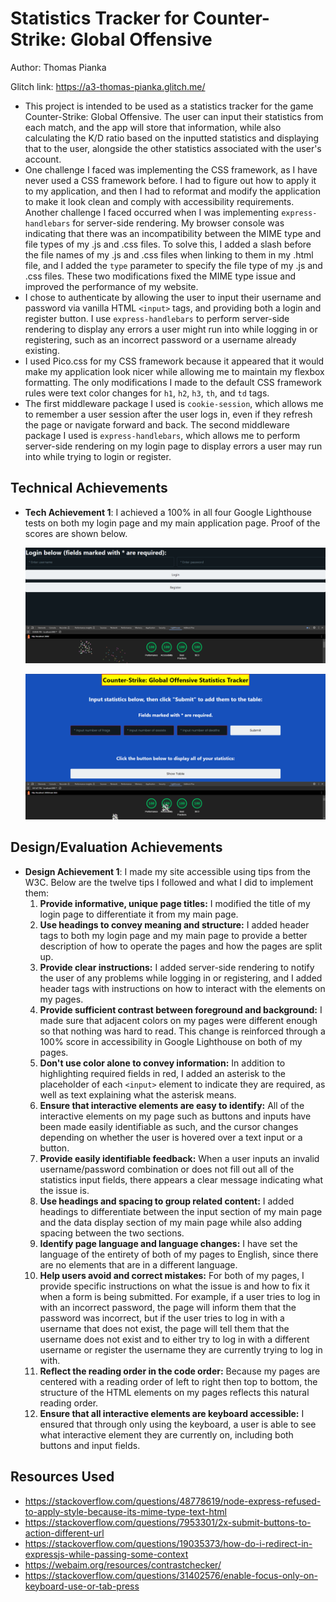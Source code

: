 # Statistics Tracker for Counter-Strike: Global Offensive
Author: Thomas Pianka

Glitch link: https://a3-thomas-pianka.glitch.me/

- This project is intended to be used as a statistics tracker for the game Counter-Strike: Global Offensive. The user can input their statistics from each match, and the app will store that information, while also calculating the K/D ratio based on the inputted statistics and displaying that to the user, alongside the other statistics associated with the user's account.
- One challenge I faced was implementing the CSS framework, as I have never used a CSS framework before. I had to figure out how to apply it to my application, and then I had to reformat and modify the application to make it look clean and comply with accessibility requirements. Another challenge I faced occurred when I was implementing `express-handlebars` for server-side rendering. My browser console was indicating that there was an incompatibility between the MIME type and file types of my .js and .css files. To solve this, I added a slash before the file names of my .js and .css files when linking to them in my .html file, and I added the `type` parameter to specify the file type of my .js and .css files. These two modifications fixed the MIME type issue and improved the performance of my website.
- I chose to authenticate by allowing the user to input their username and password via vanilla HTML `<input>` tags, and providing both a login and register button. I use `express-handlebars` to perform server-side rendering to display any errors a user might run into while logging in or registering, such as an incorrect password or a username already existing.
- I used Pico.css for my CSS framework because it appeared that it would make my application look nicer while allowing me to maintain my flexbox formatting. The only modifications I made to the default CSS framework rules were text color changes for `h1`, `h2`, `h3`, `th`, and `td` tags.
- The first middleware package I used is `cookie-session`, which allows me to remember a user session after the user logs in, even if they refresh the page or navigate forward and back. The second middleware package I used is `express-handlebars`, which allows me to perform server-side rendering on my login page to display errors a user may run into while trying to login or register.

## Technical Achievements
- **Tech Achievement 1**: I achieved a 100% in all four Google Lighthouse tests on both my login page and my main application page. Proof of the scores are shown below.

  ![Screenshot displaying a 100% in Google Lighthouse for my login page](<Login Page Lighthouse Results.png>)

  ![Screenshot displaying a 100% in Google Lighthouse for my main page](<Main Page Lighthouse Results.png>)

## Design/Evaluation Achievements
- **Design Achievement 1**: I made my site accessible using tips from the W3C. Below are the twelve tips I followed and what I did to implement them:
  1. **Provide informative, unique page titles:** I modified the title of my login page to differentiate it from my main page.
  2. **Use headings to convey meaning and structure:** I added header tags to both my login page and my main page to provide a better description of how to operate the pages and how the pages are split up.
  3. **Provide clear instructions:** I added server-side rendering to notify the user of any problems while logging in or registering, and I added header tags with instructions on how to interact with the elements on my pages.
  4. **Provide sufficient contrast between foreground and background:** I made sure that adjacent colors on my pages were different enough so that nothing was hard to read. This change is reinforced through a 100% score in accessibility in Google Lighthouse on both of my pages.
  5. **Don't use color alone to convey information:** In addition to highlighting required fields in red, I added an asterisk to the placeholder of each `<input>` element to indicate they are required, as well as text explaining what the asterisk means.
  6. **Ensure that interactive elements are easy to identify:** All of the interactive elements on my page such as buttons and inputs have been made easily identifiable as such, and the cursor changes depending on whether the user is hovered over a text input or a button.
  7. **Provide easily identifiable feedback:** When a user inputs an invalid username/password combination or does not fill out all of the statistics input fields, there appears a clear message indicating what the issue is.
  8. **Use headings and spacing to group related content:** I added headings to differentiate between the input section of my main page and the data display section of my main page while also adding spacing between the two sections.
  9. **Identify page language and language changes:** I have set the language of the entirety of both of my pages to English, since there are no elements that are in a different language.
  10. **Help users avoid and correct mistakes:** For both of my pages, I provide specific instructions on what the issue is and how to fix it when a form is being submitted. For example, if a user tries to log in with an incorrect password, the page will inform them that the password was incorrect, but if the user tries to log in with a username that does not exist, the page will tell them that the username does not exist and to either try to log in with a different username or register the username they are currently trying to log in with.
  11. **Reflect the reading order in the code order:** Because my pages are centered with a reading order of left to right then top to bottom, the structure of the HTML elements on my pages reflects this natural reading order.
  12. **Ensure that all interactive elements are keyboard accessible:** I ensured that through only using the keyboard, a user is able to see what interactive element they are currently on, including both buttons and input fields.

## Resources Used
- https://stackoverflow.com/questions/48778619/node-express-refused-to-apply-style-because-its-mime-type-text-html
- https://stackoverflow.com/questions/7953301/2x-submit-buttons-to-action-different-url
- https://stackoverflow.com/questions/19035373/how-do-i-redirect-in-expressjs-while-passing-some-context
- https://webaim.org/resources/contrastchecker/
- https://stackoverflow.com/questions/31402576/enable-focus-only-on-keyboard-use-or-tab-press